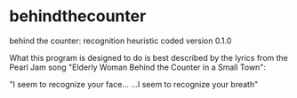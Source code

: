 behindthecounter
================

behind the counter: recognition heuristic coded version 0.1.0

What this program is designed to do is best described by the lyrics from the Pearl Jam song 
"Elderly Woman Behind the Counter in a Small Town":

"I seem to recognize your face...
 ...I seem to recognize your breath"

